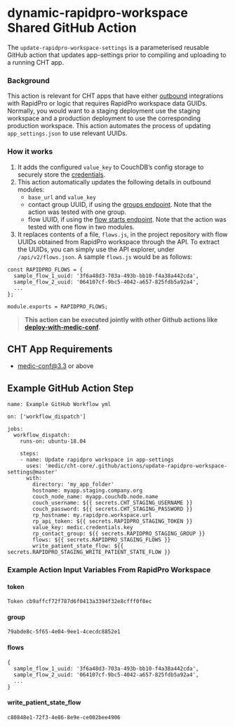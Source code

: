 # dynamic-rapidpro-workspace Shared GitHub Action
The `update-rapidpro-workspace-settings` is a parameterised reusable GitHub action that updates app-settings prior to compiling and uploading to a running CHT app.

### Background
This action is relevant for CHT apps that have either [outbound](https://docs.communityhealthtoolkit.org/apps/reference/app-settings/outbound/) integrations with RapidPro or logic that requires RapidPro workspace data GUIDs.
Normally, you would want to a staging deployment use the staging workspace and a production deployment to use the corresponding production workspace. This action automates the process of updating `app_settings.json` to use relevant UUIDs.

### How it works
1. It adds the configured `value_key` to CouchDB’s config storage to securely store the [credentials](https://docs.communityhealthtoolkit.org/apps/reference/app-settings/outbound/#credentials).
2. This action automatically updates the following details in outbound modules:
   - `base_url` and `value_key`
   - contact group UUID, if using the [groups endpoint](https://rapidpro.app.medicmobile.org/api/v2/groups). Note that the action was tested with one group.
   - flow UUID, if using the [flow starts endpoint](https://rapidpro.app.medicmobile.org/api/v2/flow_starts). Note that the action was tested with one flow in two modules.
3. It replaces contents of a file, `flows.js`, in the project repository with flow UUIDs obtained from RapidPro workspace through the API. To extract the UUIDs, you can simply use the API explorer, under `/api/v2/flows.json`. A sample `flows.js` would be as follows:

```
const RAPIDPRO_FLOWS = {
  sample_flow_1_uuid: '3f6a48d3-703a-493b-bb10-f4a38a442cda',
  sample_flow_2_uuid: '064107cf-9bc5-4042-a657-825fdb5a92a4',
  ...
};

module.exports = RAPIDPRO_FLOWS;
```

> **This action can be executed jointly with other Github actions like [deploy-with-medic-conf](https://github.com/medic/cht-core/tree/master/.github/actions/deploy-with-medic-conf).**

## CHT App Requirements
* medic-conf@3.3 or above

## Example GitHub Action Step

```
name: Example GitHub Workflow yml

on: ['workflow_dispatch']

jobs:
  workflow_dispatch:
    runs-on: ubuntu-18.04

    steps:
    - name: Update rapidpro workspace in app-settings 
      uses: 'medic/cht-core/.github/actions/update-rapidpro-workspace-settings@master'
      with:
        directory: 'my_app_folder'
        hostname: myapp.staging.company.org
        couch_node_name: myapp.couchdb.node.name
        couch_username: ${{ secrets.CHT_STAGING_USERNAME }}
        couch_password: ${{ secrets.CHT_STAGING_PASSWORD }}
        rp_hostname: my.rapidpro.workspace.url
        rp_api_token: ${{ secrets.RAPIDPRO_STAGING_TOKEN }}
        value_key: medic.credentials.key
        rp_contact_group: ${{ secrets.RAPIDPRO_STAGING_GROUP }}
        flows: ${{ secrets.RAPIDPRO_STAGING_FLOWS }}
        write_patient_state_flow: ${{ secrets.RAPIDPRO_STAGING_WRITE_PATIENT_STATE_FLOW }}
```

### Example Action Input Variables From RapidPro Workspace

#### token
```
Token cb9affcf72f787d6f0413a3394f32e8cfff0f8ec
```

#### group
```
79abde8c-5f65-4e04-9ee1-4cecdc8852e1
```

#### flows
```
{
  sample_flow_1_uuid: '3f6a48d3-703a-493b-bb10-f4a38a442cda',
  sample_flow_2_uuid: '064107cf-9bc5-4042-a657-825fdb5a92a4',
  ...
}
```
#### write_patient_state_flow
```
c80848e1-72f3-4e86-8e9e-ce002bee4906
```
